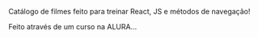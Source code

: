 Catálogo de filmes feito para treinar React, JS e métodos de navegação!

Feito através de um curso na ALURA...